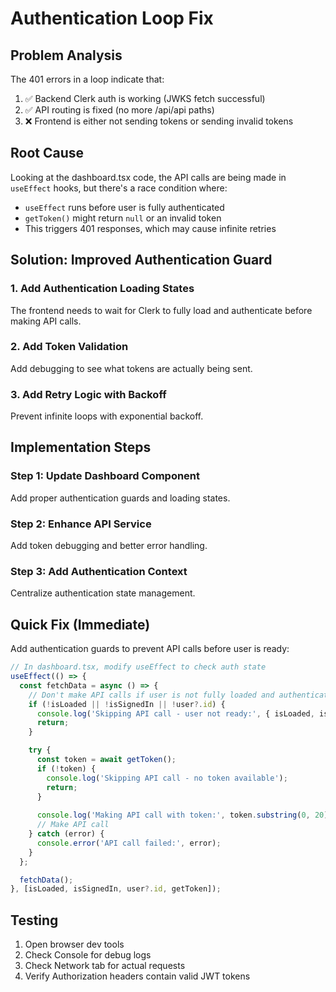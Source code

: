 # Authentication Loop Fix

## Problem Analysis
The 401 errors in a loop indicate that:
1. ✅ Backend Clerk auth is working (JWKS fetch successful)
2. ✅ API routing is fixed (no more /api/api paths)
3. ❌ Frontend is either not sending tokens or sending invalid tokens

## Root Cause
Looking at the dashboard.tsx code, the API calls are being made in `useEffect` hooks, but there's a race condition where:
- `useEffect` runs before user is fully authenticated
- `getToken()` might return `null` or an invalid token
- This triggers 401 responses, which may cause infinite retries

## Solution: Improved Authentication Guard

### 1. Add Authentication Loading States
The frontend needs to wait for Clerk to fully load and authenticate before making API calls.

### 2. Add Token Validation
Add debugging to see what tokens are actually being sent.

### 3. Add Retry Logic with Backoff
Prevent infinite loops with exponential backoff.

## Implementation Steps

### Step 1: Update Dashboard Component
Add proper authentication guards and loading states.

### Step 2: Enhance API Service
Add token debugging and better error handling.

### Step 3: Add Authentication Context
Centralize authentication state management.

## Quick Fix (Immediate)
Add authentication guards to prevent API calls before user is ready:

```typescript
// In dashboard.tsx, modify useEffect to check auth state
useEffect(() => {
  const fetchData = async () => {
    // Don't make API calls if user is not fully loaded and authenticated
    if (!isLoaded || !isSignedIn || !user?.id) {
      console.log('Skipping API call - user not ready:', { isLoaded, isSignedIn, userId: user?.id });
      return;
    }

    try {
      const token = await getToken();
      if (!token) {
        console.log('Skipping API call - no token available');
        return;
      }
      
      console.log('Making API call with token:', token.substring(0, 20) + '...');
      // Make API call
    } catch (error) {
      console.error('API call failed:', error);
    }
  };

  fetchData();
}, [isLoaded, isSignedIn, user?.id, getToken]);
```

## Testing
1. Open browser dev tools
2. Check Console for debug logs
3. Check Network tab for actual requests
4. Verify Authorization headers contain valid JWT tokens